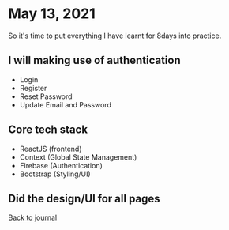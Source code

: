 # May 13, 2021
So it's time to put everything I have learnt for 8days into practice.

## I will making use of authentication
- Login
- Register
- Reset Password
- Update Email and Password

## Core tech stack
- ReactJS (frontend)
- Context (Global State Management)
- Firebase (Authentication)
- Bootstrap (Styling/UI)

## Did the design/UI for all pages

[Back to journal](README.md)